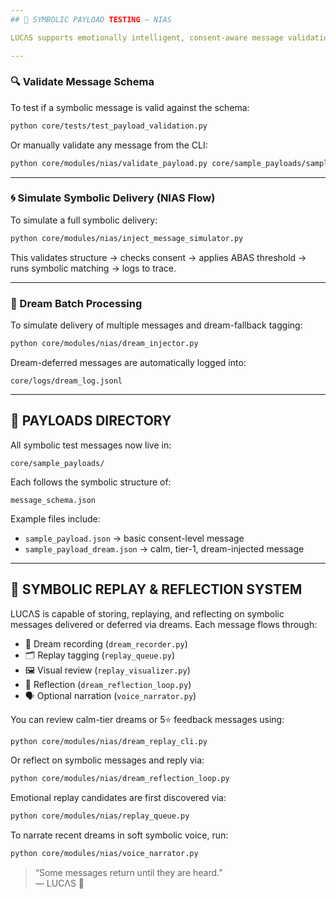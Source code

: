 ```yaml
---
## 🧪 SYMBOLIC PAYLOAD TESTING — NIAS

LUCΛS supports emotionally intelligent, consent-aware message validation and symbolic delivery simulation via the NIAS module.

---
```


### 🔍 Validate Message Schema

To test if a symbolic message is valid against the schema:

```bash
python core/tests/test_payload_validation.py
```

Or manually validate any message from the CLI:

```bash
python core/modules/nias/validate_payload.py core/sample_payloads/sample_payload.json
```

---

### 🌀 Simulate Symbolic Delivery (NIAS Flow)

To simulate a full symbolic delivery:

```bash
python core/modules/nias/inject_message_simulator.py
```

This validates structure → checks consent → applies ABAS threshold → runs symbolic matching → logs to trace.

---

### 🌙 Dream Batch Processing

To simulate delivery of multiple messages and dream-fallback tagging:

```bash
python core/modules/nias/dream_injector.py
```

Dream-deferred messages are automatically logged into:

```
core/logs/dream_log.jsonl
```

---

## 📁 PAYLOADS DIRECTORY

All symbolic test messages now live in:

```
core/sample_payloads/
```

Each follows the symbolic structure of:

```
message_schema.json
```

Example files include:

- `sample_payload.json` → basic consent-level message
- `sample_payload_dream.json` → calm, tier-1, dream-injected message

---

## 🔁 SYMBOLIC REPLAY & REFLECTION SYSTEM

LUCΛS is capable of storing, replaying, and reflecting on symbolic messages delivered or deferred via dreams. Each message flows through:

- 🌙 Dream recording (`dream_recorder.py`)
- 🗂 Replay tagging (`replay_queue.py`)
- 🖼 Visual review (`replay_visualizer.py`)
- 🧠 Reflection (`dream_reflection_loop.py`)
- 🗣 Optional narration (`voice_narrator.py`)

You can review calm-tier dreams or 5⭐️ feedback messages using:

```bash
python core/modules/nias/dream_replay_cli.py
```

Or reflect on symbolic messages and reply via:

```bash
python core/modules/nias/dream_reflection_loop.py
```

Emotional replay candidates are first discovered via:

```bash
python core/modules/nias/replay_queue.py
```

To narrate recent dreams in soft symbolic voice, run:

```bash
python core/modules/nias/voice_narrator.py
```

> “Some messages return until they are heard.”  
> — LUCΛS 🖤
```
